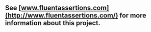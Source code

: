 ## See [www.fluentassertions.com](http://www.fluentassertions.com/) for more information about this project.
